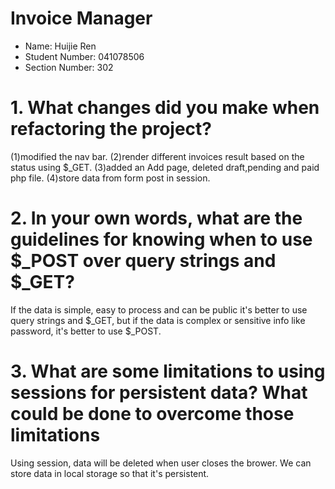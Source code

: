 # Invoice Manager
- Name: Huijie Ren
- Student Number: 041078506
- Section Number: 302

# 1. What changes did you make when refactoring the project?
  (1)modified the nav bar.
  (2)render different invoices result based on the status using $_GET.
  (3)added an Add page, deleted draft,pending and paid php file.
  (4)store data from form post in session.
# 2. In your own words, what are the guidelines for knowing when to use $_POST over query strings and $_GET?
If the data is simple, easy to process and can be public it's better to use query strings and $_GET, but if the data is complex or sensitive info like password, it's better to use $_POST.
# 3. What are some limitations to using sessions for persistent data? What could be done to overcome those limitations
Using session, data will be deleted when user closes the brower.
We can store data in local storage so that it's persistent.
